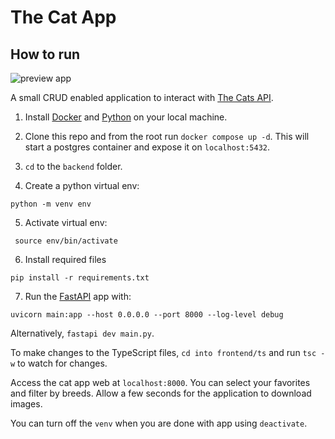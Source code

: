# The Cat App
## How to run

![preview app](https://github.com/emad-siddiq/cats/blob/main/backend/static/img/preview.png)

A small CRUD enabled application to interact with [The Cats API](https://thecatapi.com/).

1. Install [Docker](https://docs.docker.com/engine/install/) and [Python](https://www.python.org/downloads/) on your local machine. 

2. Clone this repo and from the root run  `docker compose up -d`. 
This will start a postgres container and expose it on `localhost:5432`.

3. `cd` to the `backend` folder.


4. Create a python virtual env:
```
python -m venv env
```


5. Activate virtual env:
```
 source env/bin/activate
```

6. Install required files
```
pip install -r requirements.txt
``` 

7. Run the [FastAPI](https://fastapi.tiangolo.com/) app with:
```
uvicorn main:app --host 0.0.0.0 --port 8000 --log-level debug
```

Alternatively, `fastapi dev main.py`. 

To make changes to the TypeScript files, `cd into frontend/ts` and run `tsc -w` to watch for changes.

Access the cat app web at `localhost:8000`. You can select your favorites and filter by breeds.
Allow a few seconds for the application to download images.



You can turn off the `venv` when you are done with app using `deactivate`.
